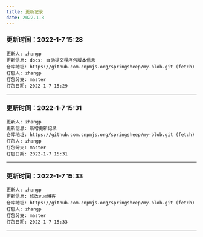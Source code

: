 ```yaml
---
title: 更新记录
date: 2022.1.8
---
```

<!--
 * @Descripttion: ----描述----
 * @version: 1.0
 * @Author: 张鹏
 * @Date: 2022-01-07 15:14:19
 * @LastEditors: 张鹏
 * @LastEditTime: 2022-01-08 10:41:30
-->

   ### 更新时间：2022-1-7 15:28
    更新人: zhangp
    更新信息: docs: 自动提交程序包版本信息
    仓库地址: https://github.com.cnpmjs.org/springsheep/my-blob.git (fetch)
    打包人: zhangp
    打包分支: master
    打包日期: 2022-1-7 15:29
    
*******************************************************************************
    
   ### 更新时间：2022-1-7 15:31
    更新人: zhangp
    更新信息: 新增更新记录
    仓库地址: https://github.com.cnpmjs.org/springsheep/my-blob.git (fetch)
    打包人: zhangp
    打包分支: master
    打包日期: 2022-1-7 15:31
    
*******************************************************************************
    
   ### 更新时间：2022-1-7 15:33
    更新人: zhangp
    更新信息: 修改vue博客
    仓库地址: https://github.com.cnpmjs.org/springsheep/my-blob.git (fetch)
    打包人: zhangp
    打包分支: master
    打包日期: 2022-1-7 15:33
    
*******************************************************************************
    
